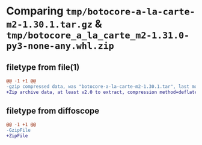 # Comparing `tmp/botocore-a-la-carte-m2-1.30.1.tar.gz` & `tmp/botocore_a_la_carte_m2-1.31.0-py3-none-any.whl.zip`

## filetype from file(1)

```diff
@@ -1 +1 @@
-gzip compressed data, was "botocore-a-la-carte-m2-1.30.1.tar", last modified: Thu Jul  6 01:45:17 2023, max compression
+Zip archive data, at least v2.0 to extract, compression method=deflate
```

## filetype from diffoscope

```diff
@@ -1 +1 @@
-GzipFile
+ZipFile
```

